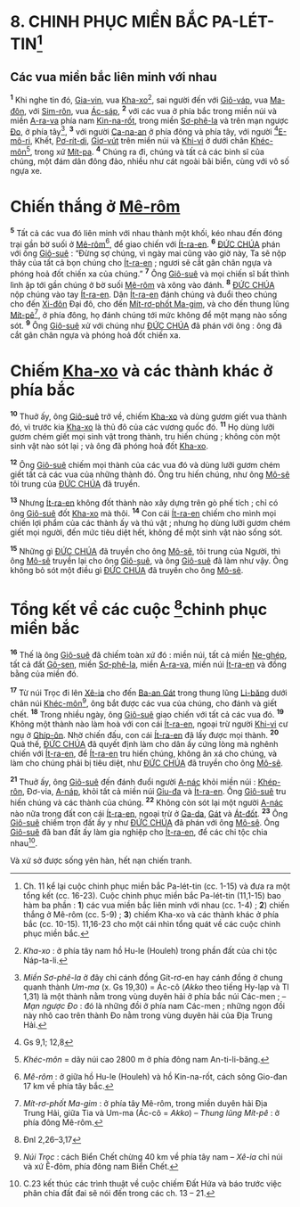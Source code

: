 # 8. CHINH PHỤC MIỀN BẮC PA-LÉT-TIN[^1-b252cacf-a12b-4f6e-b426-6e884e2ba7b2]

## Các vua miền bắc liên minh với nhau
<sup><b>1</b></sup> Khi nghe tin đó, [Gia-vin](), vua [Kha-xo]()[^2-b252cacf-a12b-4f6e-b426-6e884e2ba7b2], sai người đến với [Giô-váp](), vua [Ma-đôn](), với [Sim-rôn](), vua [Ác-sáp](), <sup><b>2</b></sup> với các vua ở phía bắc trong miền núi và miền [A-ra-va]() phía nam [Kin-na-rốt](), trong miền [Sơ-phê-la]() và trên mạn ngược [Đo](), ở phía tây[^3-b252cacf-a12b-4f6e-b426-6e884e2ba7b2], <sup><b>3</b></sup> với người [Ca-na-an]() ở phía đông và phía tây, với người [^1@-b252cacf-a12b-4f6e-b426-6e884e2ba7b2][E-mô-ri](), Khết, [Pơ-rít-di](), [Giơ-vút]() trên miền núi và [Khi-vi]() ở dưới chân [Khéc-môn]()[^4-b252cacf-a12b-4f6e-b426-6e884e2ba7b2], trong xứ [Mít-pa](). <sup><b>4</b></sup> Chúng ra đi, chúng và tất cả các binh sĩ của chúng, một đám dân đông đảo, nhiều như cát ngoài bãi biển, cùng với vô số ngựa xe.


# Chiến thắng ở [Mê-rôm]()
<sup><b>5</b></sup> Tất cả các vua đó liên minh với nhau thành một khối, kéo nhau đến đóng trại gần bờ suối ở [Mê-rôm]()[^5-b252cacf-a12b-4f6e-b426-6e884e2ba7b2], để giao chiến với [Ít-ra-en](). <sup><b>6</b></sup> [ĐỨC CHÚA]() phán với ông [Giô-suê]() : “Đừng sợ chúng, vì ngày mai cũng vào giờ này, Ta sẽ nộp thây của tất cả bọn chúng cho [Ít-ra-en]() ; ngươi sẽ cắt gân chân ngựa và phóng hoả đốt chiến xa của chúng.” <sup><b>7</b></sup> Ông [Giô-suê]() và mọi chiến sĩ bất thình lình ập tới gần chúng ở bờ suối [Mê-rôm]() và xông vào đánh. <sup><b>8</b></sup> [ĐỨC CHÚA]() nộp chúng vào tay [Ít-ra-en](). Dân [Ít-ra-en]() đánh chúng và đuổi theo chúng cho đến [Xi-đôn]() Đại đô, cho đến [Mít-rơ-phốt Ma-gim](), và cho đến thung lũng [Mít-pê]()[^6-b252cacf-a12b-4f6e-b426-6e884e2ba7b2], ở phía đông, họ đánh chúng tới mức không để một mạng nào sống sót. <sup><b>9</b></sup> Ông [Giô-suê]() xử với chúng như [ĐỨC CHÚA]() đã phán với ông : ông đã cắt gân chân ngựa và phóng hoả đốt chiến xa.


# Chiếm [Kha-xo]() và các thành khác ở phía bắc
<sup><b>10</b></sup> Thuở ấy, ông [Giô-suê]() trở về, chiếm [Kha-xo]() và dùng gươm giết vua thành đó, vì trước kia [Kha-xo]() là thủ đô của các vương quốc đó. <sup><b>11</b></sup> Họ dùng lưỡi gươm chém giết mọi sinh vật trong thành, tru hiến chúng ; không còn một sinh vật nào sót lại ; và ông đã phóng hoả đốt [Kha-xo]().

<sup><b>12</b></sup> Ông [Giô-suê]() chiếm mọi thành của các vua đó và dùng lưỡi gươm chém giết tất cả các vua của những thành đó. Ông tru hiến chúng, như ông [Mô-sê]() tôi trung của [ĐỨC CHÚA]() đã truyền.

<sup><b>13</b></sup> Nhưng [Ít-ra-en]() không đốt thành nào xây dựng trên gò phế tích ; chỉ có ông [Giô-suê]() đốt [Kha-xo]() mà thôi. <sup><b>14</b></sup> Con cái [Ít-ra-en]() chiếm cho mình mọi chiến lợi phẩm của các thành ấy và thú vật ; nhưng họ dùng lưỡi gươm chém giết mọi người, đến mức tiêu diệt hết, không để một sinh vật nào sống sót.

<sup><b>15</b></sup> Những gì [ĐỨC CHÚA]() đã truyền cho ông [Mô-sê](), tôi trung của Người, thì ông [Mô-sê]() truyền lại cho ông [Giô-suê](), và ông [Giô-suê]() đã làm như vậy. Ông không bỏ sót một điều gì [ĐỨC CHÚA]() đã truyền cho ông [Mô-sê]().


# Tổng kết về các cuộc [^2@-b252cacf-a12b-4f6e-b426-6e884e2ba7b2]chinh phục miền bắc
<sup><b>16</b></sup> Thế là ông [Giô-suê]() đã chiếm toàn xứ đó : miền núi, tất cả miền [Ne-ghép](), tất cả đất [Gô-sen](), miền [Sơ-phê-la](), miền [A-ra-va](), miền núi [Ít-ra-en]() và đồng bằng của miền đó.

<sup><b>17</b></sup> Từ núi Trọc đi lên [Xê-ia]() cho đến [Ba-an Gát]() trong thung lũng [Li-băng]() dưới chân núi [Khéc-môn]()[^7-b252cacf-a12b-4f6e-b426-6e884e2ba7b2], ông bắt được các vua của chúng, cho đánh và giết chết. <sup><b>18</b></sup> Trong nhiều ngày, ông [Giô-suê]() giao chiến với tất cả các vua đó. <sup><b>19</b></sup> Không một thành nào làm hoà với con cái [Ít-ra-en](), ngoại trừ người [Khi-vi]() cư ngụ ở [Ghíp-ôn](). Nhờ chiến đấu, con cái [Ít-ra-en]() đã lấy được mọi thành. <sup><b>20</b></sup> Quả thế, [ĐỨC CHÚA]() đã quyết định làm cho dân ấy cứng lòng mà nghênh chiến với [Ít-ra-en](), để [Ít-ra-en]() tru hiến chúng, không ân xá cho chúng, và làm cho chúng phải bị tiêu diệt, như [ĐỨC CHÚA]() đã truyền cho ông [Mô-sê]().

<sup><b>21</b></sup> Thuở ấy, ông [Giô-suê]() đến đánh đuổi người [A-nác]() khỏi miền núi : [Khép-rôn](), Đơ-via, [A-náp](), khỏi tất cả miền núi [Giu-đa]() và [Ít-ra-en](). Ông [Giô-suê]() tru hiến chúng và các thành của chúng. <sup><b>22</b></sup> Không còn sót lại một người [A-nác]() nào nữa trong đất con cái [Ít-ra-en](), ngoại trừ ở [Ga-da](), [Gát]() và [Át-đốt](). <sup><b>23</b></sup> Ông [Giô-suê]() chiếm trọn đất ấy y như [ĐỨC CHÚA]() đã phán với ông [Mô-sê](). Ông [Giô-suê]() đã ban đất ấy làm gia nghiệp cho [Ít-ra-en](), để các chi tộc chia nhau[^8-b252cacf-a12b-4f6e-b426-6e884e2ba7b2].

Và xứ sở được sống yên hàn, hết nạn chiến tranh.

[^1-b252cacf-a12b-4f6e-b426-6e884e2ba7b2]: Ch. 11 kể lại cuộc chinh phục miền bắc Pa-lét-tin (cc. 1-15) và đưa ra một tổng kết (cc. 16-23). Cuộc chinh phục miền bắc Pa-lét-tin (11,1-15) bao hàm ba phần : **1**) các vua miền bắc liên minh với nhau (cc. 1-4) ; **2**) chiến thắng ở Mê-rôm (cc. 5-9) ; **3**) chiếm Kha-xo và các thành khác ở phía bắc (cc. 10-15). 11,16-23 cho một cái nhìn tổng quát về các cuộc chinh phục miền bắc.
[^2-b252cacf-a12b-4f6e-b426-6e884e2ba7b2]: *Kha-xo* : ở phía tây nam hồ Hu-le (Houleh) trong phần đất của chi tộc Náp-ta-li.
[^3-b252cacf-a12b-4f6e-b426-6e884e2ba7b2]: *Miền Sơ-phê-la* ở đây chỉ cánh đồng Gít-rơ-en hay cánh đồng ở chung quanh thành *Um-ma* (x. Gs 19,30) = Ác-cô (*Akko* theo tiếng Hy-lạp và Tl 1,31) là một thành nằm trong vùng duyên hải ở phía bắc núi Các-men ; – *Mạn ngược Đo* : đó là những đồi ở phía nam Các-men ; những ngọn đồi này nhô cao trên thành Đo nằm trong vùng duyên hải của Địa Trung Hải.
[^4-b252cacf-a12b-4f6e-b426-6e884e2ba7b2]: *Khéc-môn* = dãy núi cao 2800 m ở phía đông nam An-ti-li-băng.
[^5-b252cacf-a12b-4f6e-b426-6e884e2ba7b2]: *Mê-rôm* : ở giữa hồ Hu-le (Houleh) và hồ Kin-na-rốt, cách sông Gio-đan 17 km về phía tây bắc.
[^6-b252cacf-a12b-4f6e-b426-6e884e2ba7b2]: *Mít-rơ-phốt Ma-gim* : ở phía tây Mê-rôm, trong miền duyên hải Địa Trung Hải, giữa Tia và Um-ma (Ác-cô = *Akko*) – *Thung lũng Mít-pê* : ở phía đông Mê-rôm.
[^7-b252cacf-a12b-4f6e-b426-6e884e2ba7b2]: *Núi Trọc* : cách Biển Chết chừng 40 km về phía tây nam – *Xê-ia* chỉ núi và xứ Ê-đôm, phía đông nam Biển Chết.
[^8-b252cacf-a12b-4f6e-b426-6e884e2ba7b2]: C.23 kết thúc các trình thuật về cuộc chiếm Đất Hứa và báo trước việc phân chia đất đai sẽ nói đến trong các ch. 13 – 21.
[^1@-b252cacf-a12b-4f6e-b426-6e884e2ba7b2]: Gs 9,1; 12,8
[^2@-b252cacf-a12b-4f6e-b426-6e884e2ba7b2]: Đnl 2,26–3,17